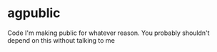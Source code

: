 # agpublic
Code I'm making public for whatever reason. You probably shouldn't depend on this without talking to me
